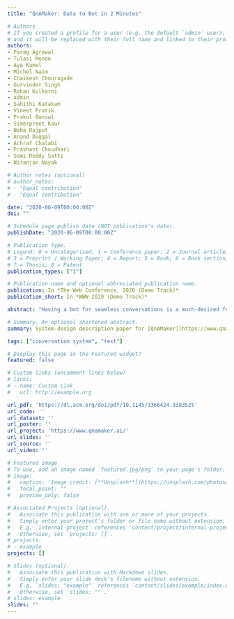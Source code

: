 ```yaml
---
title: "QnAMaker: Data to Bot in 2 Minutes"

# Authors
# If you created a profile for a user (e.g. the default `admin` user), write the username (folder name) here 
# and it will be replaced with their full name and linked to their profile.
authors:
- Parag Agrawal
- Tulasi Menon
- Aya Kamel
- Michel Naim
- Chaikesh Chouragade
- Gurvinder Singh
- Rohan Kulkarni
- admin
- Sahithi Katakam
- Vineet Pratik
- Prakul Bansal
- Simerpreet Kaur
- Neha Rajput
- Anand Duggal
- Achraf Chalabi
- Prashant Choudhari
- Somi Reddy Satti
- Niranjan Nayak

# Author notes (optional)
# author_notes:
# - "Equal contribution"
# - "Equal contribution"

date: "2020-06-09T00:00:00Z"
doi: ""

# Schedule page publish date (NOT publication's date).
publishDate: "2020-06-09T00:00:00Z"

# Publication type.
# Legend: 0 = Uncategorized; 1 = Conference paper; 2 = Journal article;
# 3 = Preprint / Working Paper; 4 = Report; 5 = Book; 6 = Book section;
# 7 = Thesis; 8 = Patent
publication_types: ["1"]

# Publication name and optional abbreviated publication name.
publication: In *The Web Conference, 2020 (Demo Track)*
publication_short: In *WWW 2020 (Demo Track)*

abstract: "Having a bot for seamless conversations is a much-desired feature that products and services today seek for their websites and mobile apps. These bots help reduce traffic received by human support significantly by handling frequent and directly answerable known questions. Many such services have huge reference documents such as FAQ pages, which makes it hard for users to browse through this data. A conversation layer over such raw data can lower traffic to human support by a great margin. We demonstrate QnAMaker, a service that creates a conversational layer over semi-structured data such as FAQ pages, product manuals, and support documents. QnAMaker is the popular choice for Extraction and Question-Answering as a service and is used by over 15,000 bots in production. It is also used by search interfaces and not just bots."

# Summary. An optional shortened abstract.
summary: System-design description paper for [QnAMaker](https://www.qnamaker.ai/).

tags: ["conversation system", "text"]

# Display this page in the Featured widget?
featured: false

# Custom links (uncomment lines below)
# links:
# - name: Custom Link
#   url: http://example.org

url_pdf: 'https://dl.acm.org/doi/pdf/10.1145/3366424.3383525'
url_code: ''
url_dataset: ''
url_poster: ''
url_project: 'https://www.qnamaker.ai/'
url_slides: ''
url_source: ''
url_video: ''

# Featured image
# To use, add an image named `featured.jpg/png` to your page's folder. 
# image:
#   caption: 'Image credit: [**Unsplash**](https://unsplash.com/photos/pLCdAaMFLTE)'
#   focal_point: ""
#   preview_only: false

# Associated Projects (optional).
#   Associate this publication with one or more of your projects.
#   Simply enter your project's folder or file name without extension.
#   E.g. `internal-project` references `content/project/internal-project/index.md`.
#   Otherwise, set `projects: []`.
# projects:
# - example
projects: []

# Slides (optional).
#   Associate this publication with Markdown slides.
#   Simply enter your slide deck's filename without extension.
#   E.g. `slides: "example"` references `content/slides/example/index.md`.
#   Otherwise, set `slides: ""`.
# slides: example
slides: ""
---
```


<!-- {{% callout note %}}
Click the *Cite* button above to demo the feature to enable visitors to import publication metadata into their reference management software.
{{% /callout %}}

{{% callout note %}}
Create your slides in Markdown - click the *Slides* button to check out the example.
{{% /callout %}}

Supplementary notes can be added here, including [code, math, and images](https://wowchemy.com/docs/writing-markdown-latex/). -->
